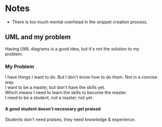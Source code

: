 # Notes

- There is too much mental overhead in the snippet creation process.

## UML and my problem

Having UML diagrams is a good idea, but it's not the solution to my problem.

### My Problem

I have things I want to do. But I don't know how to do them. Not in a concise way. </br>
I want to be a master, but don't have the skills yet. </br>
Which means I need to learn the skills to become the master. </br>
I need to be a student, not a master, not yet.

#### A good student doesn't necessary get praised

Students don't need praises, they need knowledge & experience.
